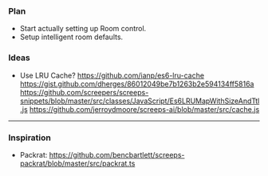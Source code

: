 ### Plan

- Start actually setting up Room control.
- Setup intelligent room defaults.

### Ideas

- Use LRU Cache?
  https://github.com/ianp/es6-lru-cache
  https://gist.github.com/dherges/86012049be7b1263b2e594134ff5816a
  https://github.com/screepers/screeps-snippets/blob/master/src/classes/JavaScript/Es6LRUMapWithSizeAndTtl.js
  https://github.com/jerroydmoore/screeps-ai/blob/master/src/cache.js

---

### Inspiration

- Packrat:
  https://github.com/bencbartlett/screeps-packrat/blob/master/src/packrat.ts

